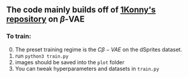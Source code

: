 ## The code mainly builds off of [1Konny's repository](https://github.com/1Konny/Beta-VAE) on $\beta$-VAE

### To train:
0. The preset training regime is the $C\beta-VAE$ on the dSprites dataset.
1. run `python3 train.py`
2. images should be saved into the `plot` folder
3. You can tweak hyperparameters and datasets in `train.py`

